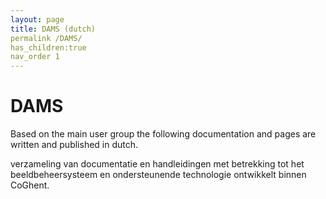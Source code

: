 ```yaml
--- 
layout: page 
title: DAMS (dutch)
permalink /DAMS/
has_children:true
nav_order 1
---
```


# DAMS

Based on the main user group the following documentation and pages are written and published in dutch. 

verzameling van documentatie en handleidingen met betrekking tot het beeldbeheersysteem en ondersteunende technologie ontwikkelt binnen CoGhent.
